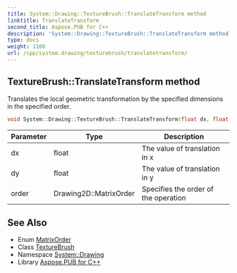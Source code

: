 ```yaml
---
title: System::Drawing::TextureBrush::TranslateTransform method
linktitle: TranslateTransform
second_title: Aspose.PUB for C++
description: 'System::Drawing::TextureBrush::TranslateTransform method. Translates the local geometric transformation by the specified dimensions in the specified order in C++.'
type: docs
weight: 1100
url: /cpp/system.drawing/texturebrush/translatetransform/
---
```

## TextureBrush::TranslateTransform method


Translates the local geometric transformation by the specified dimensions in the specified order.

```cpp
void System::Drawing::TextureBrush::TranslateTransform(float dx, float dy, Drawing2D::MatrixOrder order=Drawing2D::MatrixOrder::Prepend)
```


| Parameter | Type | Description |
| --- | --- | --- |
| dx | float | The value of translation in x |
| dy | float | The value of translation in y |
| order | Drawing2D::MatrixOrder | Specifies the order of the operation |

## See Also

* Enum [MatrixOrder](../../../system.drawing.drawing2d/matrixorder/)
* Class [TextureBrush](../)
* Namespace [System::Drawing](../../)
* Library [Aspose.PUB for C++](../../../)
